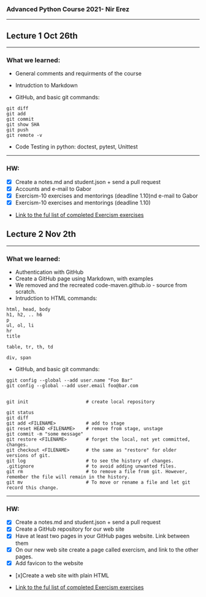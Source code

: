  <html>
<head>
 <link rel="shortcut icon" type="image/x-icon" href="Smiling_Devil_Emoji.ico.ico">
</head>


### Advanced Python Course 2021- Nir Erez
***
## Lecture 1 Oct 26th
***
### What we learned:

* General comments and requirments of the course
* Intrudction to Markdown

* GitHub, and basic git commands:

``` git status
git diff
git add
git commit
git show SHA
git push
git remote -v
```

* Code Testing in python: doctest, pytest, Unittest
***
### HW:

- [x] Create a notes.md and student.json + send a pull request
- [x] Accounts and e-mail to Gabor
- [x] Exercism-10 exercises and mentorings (deadline 1.10)nd e-mail to Gabor
- [x] Exercism-10 exercises and mentorings (deadline 1.10)

* [Link to the ful list of completed Exercism exercises](Excercism.md)


## Lecture 2 Nov 2th
***
### What we learned:

* Authentication with GitHub
* Create a GitHub page using Markdown, with examples
* We removed and the recreated code-maven.github.io - source from scratch.
* Intrudction to HTML commands:
 ```
 html, head, body
h1, h2, .. h6
p
ul, ol, li
hr
title

table, tr, th, td

div, span
  ```


* GitHub, and basic git commands:

```
ggit config --global --add user.name "Foo Bar"
git config --global --add user.email foo@bar.com


git init                     # create local repository

git status
git diff
git add <FILENAME>           # add to stage
git reset HEAD <FILENAME>    # remove from stage, unstage
git commit -m "some message"
git restore <FILENAME>       # forget the local, not yet committed, changes.
git checkout <FILENAME>      # the same as "restore" for older versions of git.
git log                      # to see the history of changes.
.gitignore                   # to avoid adding unwanted files.
git rm                       # to remove a file from git. However, remember the file will remain in the history.
git mv                       # To move or rename a file and let git record this change.
```
***
### HW:

- [x] Create a notes.md and student.json + send a pull request
- [x] Create a GitHub repository for our web site
- [x] Have at least two pages in your GitHub pages website. Link between them
- [x] On our new web site create a page called exercism, and link to the other pages.
- [x] Add favicon to the website
- [x]Create a web site with plain HTML


* [Link to the ful list of completed Exercism exercises](Excercism.md)



<!--
**nirer06/nirer06** is a ✨ _special_ ✨ repository because its `README.md` (this file) appears on your GitHub profile.

Here are some ideas to get you started:

- 🔭 I’m currently working on ...
- 🌱 I’m currently learning ...
- 👯 I’m looking to collaborate on ...
- 🤔 I’m looking for help with ...
- 💬 Ask me about ...
- 📫 How to reach me: ...
- 😄 Pronouns: ...
- ⚡ Fun fact: ...
-->
